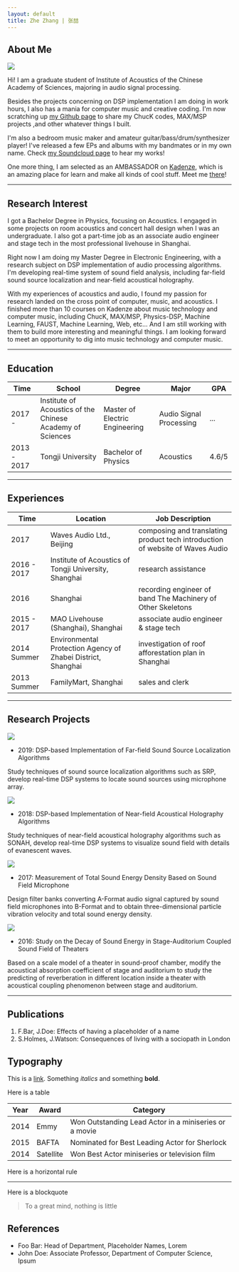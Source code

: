 ```yaml
---
layout: default
title: Zhe Zhang | 张喆
---
```


## About Me

<img class="profile-picture" src="homer.jpg">

Hi! I am a graduate student of Institute of Acoustics of the Chinese Academy of Sciences, majoring in audio signal processing.

Besides the projects concerning on DSP implementation I am doing in work hours, I also has a mania for computer music and creative coding. I'm now scratching up [my Github page](https://github.com/Paranoid2droid) to share my ChucK codes, MAX/MSP projects ,and other whatever things I built.

I'm also a bedroom music maker and amateur guitar/bass/drum/synthesizer player! I've released a few EPs and albums with my bandmates or in my own name. Check [my Soundcloud page](https://soundcloud.com/paranoid2droid) to hear my works!

One more thing, I am selected as an AMBASSADOR on [Kadenze](https://www.kadenze.com/), which is an amazing place for learn and make all kinds of cool stuff. Meet me [there](https://www.kadenze.com/users/zhe-zhang)!

---

## Research Interest

I got a Bachelor Degree in Physics, focusing on Acoustics. I engaged in some projects on room acoustics and concert hall design when I was an undergraduate. I also got a part-time job as an associate audio engineer and stage tech in the most professional livehouse in Shanghai. 

Right now I am doing my Master Degree in Electronic Engineering, with a research subject on DSP implementation of audio processing algorithms. I'm developing real-time system of sound field analysis, including far-field sound source localization and near-field acoustical holography. 

With my experiences of acoustics and audio, I found my passion for research landed on the cross point of computer, music, and acoustics. I finished more than 10 courses on Kadenze about music technology and computer music, including ChucK, MAX/MSP, Physics-DSP, Machine Learning, FAUST, Machine Learning, Web, etc... And I am still working with them to build more interesting and meaningful things. I am looking forward to meet an opportunity to dig into music technology and computer music.

---

## Education

Time      | School                                                    | Degree                         | Major     | GPA
----------|-----------------------------------------------------------|--------------------------------|-----------|------ 
2017 -      | Institute of Acoustics of the Chinese Academy of Sciences | Master of Electric Engineering | Audio Signal Processing | ...
2013 - 2017 | Tongji University                                         | Bachelor of Physics            | Acoustics | 4.6/5 

---

## Experiences

Time      | Location                  | Job Description                  
----------|---------------------------|------------------
2017       | Waves Audio Ltd., Beijing | composing and translating product tech introduction of website of Waves Audio
2016 - 2017 | Institute of Acoustics of Tongji University, Shanghai | research assistance
2016       | Shanghai | recording engineer of band The Machinery of Other Skeletons 
2015 - 2017 | MAO Livehouse (Shanghai), Shanghai | associate audio engineer & stage tech
2014 Summer | Environmental Protection Agency of Zhabei District, Shanghai | investigation of roof afforestation plan in Shanghai
2013 Summer | FamilyMart, Shanghai | sales and clerk

---

## Research Projects

<img class="project-picture" src="research_1.jpg">

* 2019: DSP-based Implementation of Far-field Sound Source Localization Algorithms

Study techniques of sound source localization algorithms such as SRP, develop real-time DSP systems to locate sound sources using microphone array.

<img class="project-picture" src="research_2.gif">

* 2018: DSP-based Implementation of Near-field Acoustical Holography Algorithms

Study techniques of near-field acoustical holography algorithms such as SONAH, develop real-time DSP systems to visualize sound field with details of evanescent waves.

<img class="project-picture" src="research_3.jpg">

* 2017: Measurement of Total Sound Energy Density Based on Sound Field Microphone

Design filter banks converting A-Format audio signal captured by sound field microphones into B-Format and to obtain three-dimensional particle vibration velocity and total sound energy density.

<img class="project-picture" src="research_4.jpg">

* 2016: Study on the Decay of Sound Energy in Stage-Auditorium Coupled Sound Field of Theaters

Based on a scale model of a theater in sound-proof chamber, modify the acoustical absorption coefficient of stage and auditorium to study the predicting of reverberation in different location inside a theater with acoustical coupling phenomenon between stage and auditorium.

---

## Publications

1. F.Bar, J.Doe: Effects of having a placeholder of a name
2. S.Holmes, J.Watson: Consequences of living with a sociopath in London

## Typography

This is a [link](http://google.com). Something *italics* and something **bold**.

Here is a table

Year | Award | Category
-----|-------|--------
2014 | Emmy  | Won Outstanding Lead Actor in a miniseries or a movie
2015 | BAFTA | Nominated for Best Leading Actor for Sherlock
2014 | Satellite | Won Best Actor miniseries or television film

Here is a horizontal rule

---

Here is a blockquote

> To a great mind, nothing is little

## References

* Foo Bar: Head of Department, Placeholder Names, Lorem
* John Doe: Associate Professor, Department of Computer Science, Ipsum
